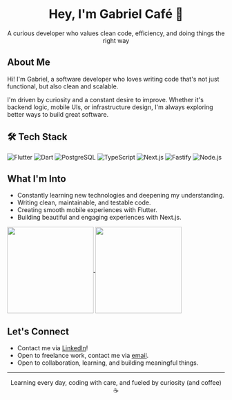 <h1 align="center">Hey, I'm Gabriel Café 👋</h1>
<p align="center">A curious developer who values clean code, efficiency, and doing things the right way</p>


## About Me

Hi! I'm Gabriel, a software developer who loves writing code that's not just functional, but also clean and scalable.

I'm driven by curiosity and a constant desire to improve. Whether it's backend logic, mobile UIs, or infrastructure design, I'm always exploring better ways to build great software.

## 🛠 Tech Stack

![Flutter](https://img.shields.io/badge/-Flutter-02569B?style=for-the-badge&logo=flutter&logoColor=white)
![Dart](https://img.shields.io/badge/-Dart-0175C2?style=for-the-badge&logo=dart&logoColor=white)
![PostgreSQL](https://img.shields.io/badge/-PostgreSQL-336791?style=for-the-badge&logo=postgresql&logoColor=white)
![TypeScript](https://img.shields.io/badge/-TypeScript-3178c6?style=for-the-badge&logo=typescript&logoColor=white)
![Next.js](https://img.shields.io/badge/-Next.js-000000?style=for-the-badge&logo=next.js)
![Fastify](https://img.shields.io/badge/-Fastify-000000?style=for-the-badge&logo=fastify)
![Node.js](https://img.shields.io/badge/-Node.js-339933?style=for-the-badge&logo=node.js&logoColor=white)

## What I'm Into

- Constantly learning new technologies and deepening my understanding.  
- Writing clean, maintainable, and testable code.  
- Creating smooth mobile experiences with Flutter.  
- Building beautiful and engaging experiences with Next.js.

<a href="https://github.com/anuraghazra/github-readme-stats">
  <img height=200  align="center" src="https://github-readme-stats.vercel.app/api?username=gabrielcoffee9&rank_icon=github&theme=github_dark&card_width=150" />
</a>
<a href="https://github.com/anuraghazra/github-readme-stats">
  <img height=200 align="center" src="https://github-readme-stats.vercel.app/api/top-langs/?username=gabrielcoffee9&layout=compact&theme=github_dark&card_width=150" />
</a>

## Let's Connect

- Contact me via [LinkedIn](https://www.linkedin.com/in/gabrielcoffee/?locale=en_US)!
- Open to freelance work, contact me via [email](mailto:contactcoffeeapps@gmail.com).
- Open to collaboration, learning, and building meaningful things.

---

<p align="center">
  Learning every day, coding with care, and fueled by curiosity (and coffee) ☕
</p>
